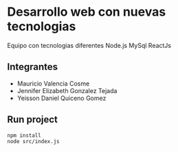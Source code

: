 # Desarrollo web con nuevas tecnologias

Equipo con tecnologias diferentes
Node.js 
MySql
ReactJs

## Integrantes
- Mauricio Valencia Cosme
- Jennifer Elizabeth Gonzalez Tejada
- Yeisson Daniel Quiceno Gomez

## Run project

```
npm install
node src/index.js
```
